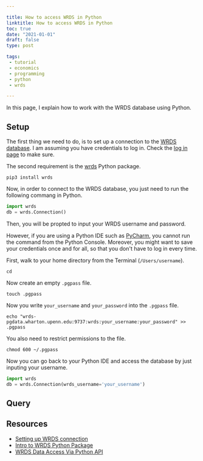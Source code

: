```yaml
---

title: How to access WRDS in Python
linktitle: How to access WRDS in Python
toc: true
date: "2021-01-01"
draft: false
type: post

tags:
 - tutorial
 - economics
 - programming
 - python
 - wrds

---
```




In this page, I explain how to work with the WRDS database using Python. 



## Setup

The first thing we need to do, is to set up a connection to the [WRDS database](https://wrds-www.wharton.upenn.edu/). I am assuming you have credentials to log in. Check the [log in page](https://wrds-www.wharton.upenn.edu/login/) to make sure.

The second requirement is the [wrds](https://pypi.org/project/wrds/) Python package. 

```shell
pip3 install wrds
```

Now, in order to connect to the WRDS database, you just need to run the following commang in Python.

```python
import wrds
db = wrds.Connection() 
```

Then, you will be propted to input your WRDS username and password. 

However, if you are using a Python IDE such as [PyCharm](https://www.jetbrains.com/pycharm/), you cannot run the command from the Python Console. Moreover, you might want to save your credentials once and for all, so that you don't have to log in every time.

First, walk to your home directory from the Terminal (`/Users/username`).

```shell
cd
```

Now create an empty `.pgpass` file.

```shell
touch .pgpass
```

Now you write `your_username` and `your_password` into the `.pgpass` file.

```shell
echo "wrds-pgdata.wharton.upenn.edu:9737:wrds:your_username:your_password" >> .pgpass
```

You also need to restrict permissions to the file.

```shell
chmod 600 ~/.pgpass
```

Now you can go back to your Python IDE and access the database by just inputing your username.

```python
import wrds
db = wrds.Connection(wrds_username='your_username')
```



## Query





## Resources

- [Setting up WRDS connection](https://wrds-www.wharton.upenn.edu/documents/1443/wrds_connection.html)
- [Intro to WRDS Python Package](https://sites.duke.edu/kevinstandridge/2020/03/07/introduction-to-the-wrds-python-package/)
- [WRDS Data Access Via Python API](https://wizardkingz.github.io/wrdsdataaccesspython-tutorial/)

